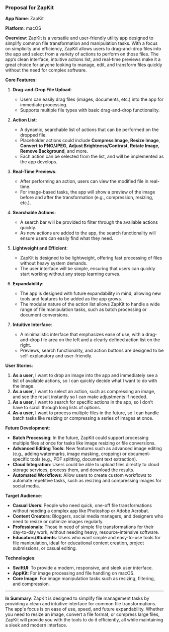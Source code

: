 ### Proposal for ZapKit

**App Name**: ZapKit

**Platform**: macOS

**Overview**:
ZapKit is a versatile and user-friendly utility app designed to simplify common file transformation and manipulation tasks. With a focus on simplicity and efficiency, ZapKit allows users to drag-and-drop files into the app and select from a variety of actions to perform on those files. The app’s clean interface, intuitive actions list, and real-time previews make it a great choice for anyone looking to manage, edit, and transform files quickly without the need for complex software.

**Core Features**:
1. **Drag-and-Drop File Upload**:
   - Users can easily drag files (images, documents, etc.) into the app for immediate processing.
   - Supports multiple file types with basic drag-and-drop functionality.

2. **Action List**:
   - A dynamic, searchable list of actions that can be performed on the dropped file.
   - Placeholder actions could include **Compress Image**, **Resize Image**, **Convert to PNG/JPEG**, **Adjust Brightness/Contrast**, **Rotate Image**, **Remove Background**, and more.
   - Each action can be selected from the list, and will be implemented as the app develops.

3. **Real-Time Previews**:
   - After performing an action, users can view the modified file in real-time.
   - For image-based tasks, the app will show a preview of the image before and after the transformation (e.g., compression, resizing, etc.).

4. **Searchable Actions**:
   - A search bar will be provided to filter through the available actions quickly.
   - As new actions are added to the app, the search functionality will ensure users can easily find what they need.

5. **Lightweight and Efficient**:
   - ZapKit is designed to be lightweight, offering fast processing of files without heavy system demands.
   - The user interface will be simple, ensuring that users can quickly start working without any steep learning curves.

6. **Expandability**:
   - The app is designed with future expandability in mind, allowing new tools and features to be added as the app grows.
   - The modular nature of the action list allows ZapKit to handle a wide range of file manipulation tasks, such as batch processing or document conversions.

7. **Intuitive Interface**:
   - A minimalistic interface that emphasizes ease of use, with a drag-and-drop file area on the left and a clearly defined action list on the right.
   - Previews, search functionality, and action buttons are designed to be self-explanatory and user-friendly.

**User Stories**:
1. **As a user**, I want to drop an image into the app and immediately see a list of available actions, so I can quickly decide what I want to do with the image.
2. **As a user**, I want to select an action, such as compressing an image, and see the result instantly so I can make adjustments if needed.
3. **As a user**, I want to search for specific actions in the app, so I don’t have to scroll through long lists of options.
4. **As a user**, I want to process multiple files in the future, so I can handle batch tasks like resizing or compressing a series of images at once.

**Future Development**:
- **Batch Processing**: In the future, ZapKit could support processing multiple files at once for tasks like image resizing or file conversions.
- **Advanced Editing Tools**: New features such as advanced image editing (e.g., adding watermarks, image masking, cropping) or document-specific tools (e.g., PDF splitting, document text extraction).
- **Cloud Integration**: Users could be able to upload files directly to cloud storage services, process them, and download the results.
- **Automated Workflows**: Allow users to create custom workflows to automate repetitive tasks, such as resizing and compressing images for social media.

**Target Audience**:
- **Casual Users**: People who need quick, one-off file transformations without needing a complex app like Photoshop or Adobe Acrobat.
- **Content Creators**: Bloggers, social media managers, and designers who need to resize or optimize images regularly.
- **Professionals**: Those in need of simple file transformations for their day-to-day work, without needing heavy, resource-intensive software.
- **Educators/Students**: Users who want simple and easy-to-use tools for file manipulation, ideal for educational content creation, project submissions, or casual editing.

**Technologies**:
- **SwiftUI**: To provide a modern, responsive, and sleek user interface.
- **AppKit**: For image processing and file handling on macOS.
- **Core Image**: For image manipulation tasks such as resizing, filtering, and compression.

---

**In Summary**:
ZapKit is designed to simplify file management tasks by providing a clean and intuitive interface for common file transformations. The app's focus is on ease of use, speed, and future expandability. Whether you need to resize an image, convert a file format, or compress large files, ZapKit will provide you with the tools to do it efficiently, all while maintaining a sleek and modern interface.
